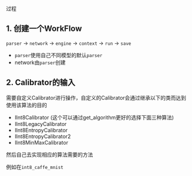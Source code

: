 过程

## 1. 创建一个WorkFlow

`parser` -> `network` -> `engine` -> `context` -> `run` -> `save`

+ `parser`使用自己不同模型的默认`parser`
+ network由`parser`创建

## 2. Calibrator的输入

需要自定义Calibrator进行操作，自定义的Calibrator会通过继承以下的类而达到使用该算法的目的

+ IInt8Calibrator (这个可以通过get_algorithm更好的选择下面三种算法)
+ IInt8LegacyCalibrator
+ IInt8EntropyCalibrator
+ IInt8EntropyCalibrator2
+ IInt8MinMaxCalibrator

然后自己去实现相应的算法需要的方法

例如在`int8_caffe_mnist`
```
```